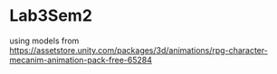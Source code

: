 # Lab3Sem2
using models from https://assetstore.unity.com/packages/3d/animations/rpg-character-mecanim-animation-pack-free-65284
